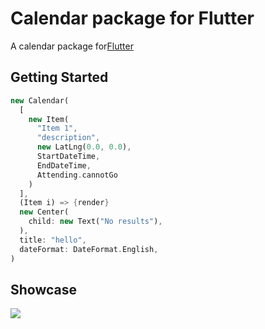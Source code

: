 # Calendar package for Flutter

A calendar package for[Flutter](https://flutter.io/)

## Getting Started

```dart
new Calendar(
  [
    new Item(
      "Item 1", 
      "description", 
      new LatLng(0.0, 0.0), 
      StartDateTime, 
      EndDateTime, 
      Attending.cannotGo
    )
  ],
  (Item i) => {render}
  new Center(
    child: new Text("No results"),
  ),
  title: "hello",
  dateFormat: DateFormat.English,
)
```

## Showcase
![](https://github.com/theobouwman/flutter_calendar/blob/master/showcase.png)
